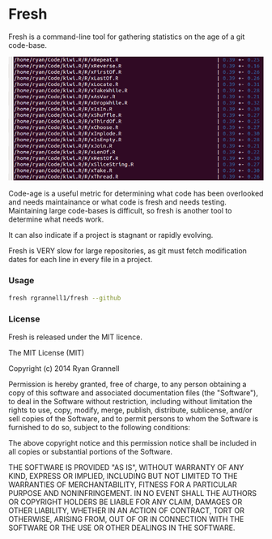 Fresh
======================

Fresh is a command-line tool for gathering statistics on
the age of a git code-base.

<img src="fresh.png"> </img>

Code-age is a useful metric for determining what code has been
overlooked and needs maintainance or what code is fresh and needs testing. Maintaining
large code-bases is difficult, so fresh is another tool to determine what needs work.

It can also indicate if a project is stagnant or rapidly evolving.

Fresh is VERY slow for large repositories, as git must fetch modification dates
for each line in every file in a project.

### Usage

```bash
fresh rgrannell1/fresh --github
```

### License

Fresh is released under the MIT licence.

The MIT License (MIT)

Copyright (c) 2014 Ryan Grannell

Permission is hereby granted, free of charge, to any person obtaining a copy of this software and associated documentation files (the "Software"), to deal in the Software without restriction, including without limitation the rights to use, copy, modify, merge, publish, distribute, sublicense, and/or sell copies of the Software, and to permit persons to whom the Software is furnished to do so, subject to the following conditions:

The above copyright notice and this permission notice shall be included in all copies or substantial portions of the Software.

THE SOFTWARE IS PROVIDED "AS IS", WITHOUT WARRANTY OF ANY KIND, EXPRESS OR IMPLIED, INCLUDING BUT NOT LIMITED TO THE WARRANTIES OF MERCHANTABILITY, FITNESS FOR A PARTICULAR PURPOSE AND NONINFRINGEMENT. IN NO EVENT SHALL THE AUTHORS OR COPYRIGHT HOLDERS BE LIABLE FOR ANY CLAIM, DAMAGES OR OTHER LIABILITY, WHETHER IN AN ACTION OF CONTRACT, TORT OR OTHERWISE, ARISING FROM, OUT OF OR IN CONNECTION WITH THE SOFTWARE OR THE USE OR OTHER DEALINGS IN THE SOFTWARE.
